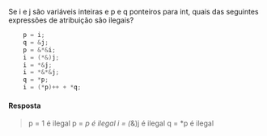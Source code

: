Se i e j são variáveis inteiras e p e q ponteiros para int, quais das seguintes expressões de
atribuição são ilegais?

```c
    p = i;
    q = &j;
    p = &*&i;
    i = (*&)j;
    i = *&j;
    i = *&*&j;
    q = *p;
    i = (*p)++ + *q;
```

#### Resposta

> p = 1 é ilegal
> p = *p é ilegal
> i = (*&)j é ilegal
> q = *p é ilegal